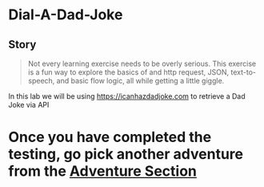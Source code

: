 # Dial-A-Dad-Joke

## Story
> Not every learning exercise needs to be overly serious.  This exercise is a fun way to explore the basics of and http request, JSON, text-to-speech, and basic flow logic, all while getting a little giggle.  


In this lab we will be using https://icanhazdadjoke.com to retrieve a Dad Joke via API






# Once you have completed the testing, go pick another adventure from the [Adventure Section](adventureList.md)